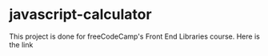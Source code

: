 # javascript-calculator
This project is done for freeCodeCamp's Front End Libraries course. Here is the link 
